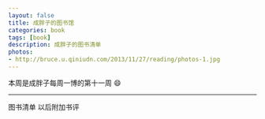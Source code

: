 ```yaml
---
layout: false
title: 成胖子的图书馆
categories: book
tags: [book]
description: 成胖子的图书清单
photos:
- http://bruce.u.qiniudn.com/2013/11/27/reading/photos-1.jpg
---
```


本周是成胖子每周一博的第十一周 :smile:

---

<!--more-->

图书清单
以后附加书评
